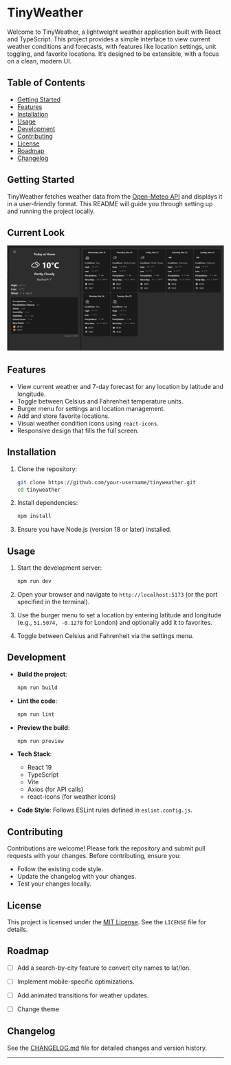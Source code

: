 # TinyWeather

Welcome to TinyWeather, a lightweight weather application built with React and TypeScript. This project provides a simple interface to view current weather conditions and forecasts, with features like location settings, unit toggling, and favorite locations. It’s designed to be extensible, with a focus on a clean, modern UI.

## Table of Contents
- [Getting Started](#getting-started)
- [Features](#features)
- [Installation](#installation)
- [Usage](#usage)
- [Development](#development)
- [Contributing](#contributing)
- [License](#license)
- [Roadmap](#roadmap)
- [Changelog](#changelog)

## Getting Started

TinyWeather fetches weather data from the [Open-Meteo API](https://open-meteo.com/) and displays it in a user-friendly format. This README will guide you through setting up and running the project locally.

## Current Look 

![app](/docs/app.png)

## Features
- View current weather and 7-day forecast for any location by latitude and longitude.
- Toggle between Celsius and Fahrenheit temperature units.
- Burger menu for settings and location management.
- Add and store favorite locations.
- Visual weather condition icons using `react-icons`.
- Responsive design that fills the full screen.

## Installation

1. Clone the repository:
   ```bash
   git clone https://github.com/your-username/tinyweather.git
   cd tinyweather
   ```

2. Install dependencies:
   ```bash
   npm install
   ```

3. Ensure you have Node.js (version 18 or later) installed.

## Usage

1. Start the development server:
   ```bash
   npm run dev
   ```

2. Open your browser and navigate to `http://localhost:5173` (or the port specified in the terminal).

3. Use the burger menu to set a location by entering latitude and longitude (e.g., `51.5074, -0.1278` for London) and optionally add it to favorites.

4. Toggle between Celsius and Fahrenheit via the settings menu.


## Development

- **Build the project**:
  ```bash
  npm run build
  ```

- **Lint the code**:
  ```bash
  npm run lint
  ```

- **Preview the build**:
  ```bash
  npm run preview
  ```

- **Tech Stack**:
  - React 19
  - TypeScript
  - Vite
  - Axios (for API calls)
  - react-icons (for weather icons)

- **Code Style**: Follows ESLint rules defined in `eslint.config.js`.


## Contributing

Contributions are welcome! Please fork the repository and submit pull requests with your changes. Before contributing, ensure you:

- Follow the existing code style.
- Update the changelog with your changes.
- Test your changes locally.


## License

This project is licensed under the [MIT License](LICENSE). See the `LICENSE` file for details.

## Roadmap

- [ ] Add a search-by-city feature to convert city names to lat/lon.
- [ ] Implement mobile-specific optimizations.
- [ ] Add animated transitions for weather updates.
- [ ] Change theme


## Changelog

See the [CHANGELOG.md](CHANGELOG.md) file for detailed changes and version history.

---
